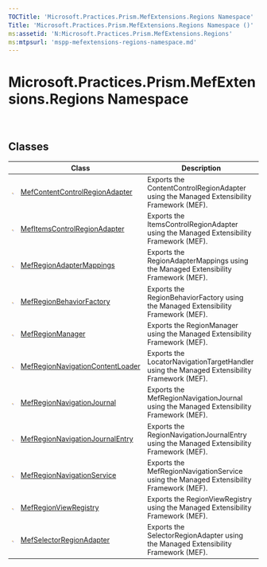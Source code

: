 ```yaml
---
TOCTitle: 'Microsoft.Practices.Prism.MefExtensions.Regions Namespace'
Title: 'Microsoft.Practices.Prism.MefExtensions.Regions Namespace ()'
ms:assetid: 'N:Microsoft.Practices.Prism.MefExtensions.Regions'
ms:mtpsurl: 'mspp-mefextensions-regions-namespace.md'
---
```



# Microsoft.Practices.Prism.MefExtensions.Regions Namespace

 

## Classes

<span id="classToggle"></span>
<table>

<thead>
<tr class="header">
<th> </th>
<th>Class</th>
<th>Description</th>
</tr>
</thead>
<tbody>
<tr class="odd">
<td><img src="images/public-class.gif" title="Public class" /></td>
<td><a href="https://msdn.microsoft.com/library/microsoft.practices.prism.mefextensions.regions.mefcontentcontrolregionadapter">MefContentControlRegionAdapter</a></td>
<td><div class="summary">
Exports the ContentControlRegionAdapter using the Managed Extensibility Framework (MEF).
</div></td>
</tr>
<tr class="even">
<td><img src="images/public-class.gif" title="Public class" /></td>
<td><a href="https://msdn.microsoft.com/library/microsoft.practices.prism.mefextensions.regions.mefitemscontrolregionadapter">MefItemsControlRegionAdapter</a></td>
<td><div class="summary">
Exports the ItemsControlRegionAdapter using the Managed Extensibility Framework (MEF).
</div></td>
</tr>
<tr class="odd">
<td><img src="images/public-class.gif" title="Public class" /></td>
<td><a href="https://msdn.microsoft.com/library/microsoft.practices.prism.mefextensions.regions.mefregionadaptermappings">MefRegionAdapterMappings</a></td>
<td><div class="summary">
Exports the RegionAdapterMappings using the Managed Extensibility Framework (MEF).
</div></td>
</tr>
<tr class="even">
<td><img src="images/public-class.gif" title="Public class" /></td>
<td><a href="https://msdn.microsoft.com/library/microsoft.practices.prism.mefextensions.regions.mefregionbehaviorfactory">MefRegionBehaviorFactory</a></td>
<td><div class="summary">
Exports the RegionBehaviorFactory using the Managed Extensibility Framework (MEF).
</div></td>
</tr>
<tr class="odd">
<td><img src="images/public-class.gif" title="Public class" /></td>
<td><a href="https://msdn.microsoft.com/library/microsoft.practices.prism.mefextensions.regions.mefregionmanager">MefRegionManager</a></td>
<td><div class="summary">
Exports the RegionManager using the Managed Extensibility Framework (MEF).
</div></td>
</tr>
<tr class="even">
<td><img src="images/public-class.gif" title="Public class" /></td>
<td><a href="https://msdn.microsoft.com/library/microsoft.practices.prism.mefextensions.regions.mefregionnavigationcontentloader">MefRegionNavigationContentLoader</a></td>
<td><div class="summary">
Exports the LocatorNavigationTargetHandler using the Managed Extensibility Framework (MEF).
</div></td>
</tr>
<tr class="odd">
<td><img src="images/public-class.gif" title="Public class" /></td>
<td><a href="https://msdn.microsoft.com/library/microsoft.practices.prism.mefextensions.regions.mefregionnavigationjournal">MefRegionNavigationJournal</a></td>
<td><div class="summary">
Exports the MefRegionNavigationJournal using the Managed Extensibility Framework (MEF).
</div></td>
</tr>
<tr class="even">
<td><img src="images/public-class.gif" title="Public class" /></td>
<td><a href="https://msdn.microsoft.com/library/microsoft.practices.prism.mefextensions.regions.mefregionnavigationjournalentry">MefRegionNavigationJournalEntry</a></td>
<td><div class="summary">
Exports the RegionNavigationJournalEntry using the Managed Extensibility Framework (MEF).
</div></td>
</tr>
<tr class="odd">
<td><img src="images/public-class.gif" title="Public class" /></td>
<td><a href="https://msdn.microsoft.com/library/microsoft.practices.prism.mefextensions.regions.mefregionnavigationservice">MefRegionNavigationService</a></td>
<td><div class="summary">
Exports the MefRegionNavigationService using the Managed Extensibility Framework (MEF).
</div></td>
</tr>
<tr class="even">
<td><img src="images/public-class.gif" title="Public class" /></td>
<td><a href="https://msdn.microsoft.com/library/microsoft.practices.prism.mefextensions.regions.mefregionviewregistry">MefRegionViewRegistry</a></td>
<td><div class="summary">
Exports the RegionViewRegistry using the Managed Extensibility Framework (MEF).
</div></td>
</tr>
<tr class="odd">
<td><img src="images/public-class.gif" title="Public class" /></td>
<td><a href="https://msdn.microsoft.com/library/microsoft.practices.prism.mefextensions.regions.mefselectorregionadapter">MefSelectorRegionAdapter</a></td>
<td><div class="summary">
Exports the SelectorRegionAdapter using the Managed Extensibility Framework (MEF).
</div></td>
</tr>
</tbody>
</table>
